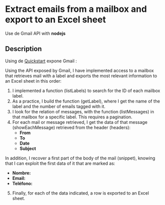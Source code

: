 # Extract emails from a mailbox and export to an Excel sheet
Use de Gmail API with **nodejs**

## Description
Using de [Quickstart](https://developers.google.com/gmail/api/quickstart/nodejs) expone Gmail :

Using the API exposed by Gmail, I have implemented access to a mailbox that retrieves mail with a label and exports the most relevant information to an Excel sheet in this order:
1. I implemented a function (listLabels) to search for the ID of each mailbox label.
2. As a practice, I build the function (getLabel), where I get the name of the label and the number of emails tagged with it.
3. I look for the relation of messages, with the function (listMessages) in that mailbox for a specific label. This requires a pagination.
4. For each mail or message retrieved, I get the data of that message (showEachMessage) retrieved from the header (headers):
   - **From**
   - **To**
   - **Date**
   - **Subject**
   
In addition, I recover a first part of the body of the mail (snippet), knowing that I can exploit the first data of it that are marked as:
   - **Nombre:**
   - **Email:**
   - **Teléfono:**
   
5. Finally, for each of the data indicated, a row is exported to an Excel sheet.

